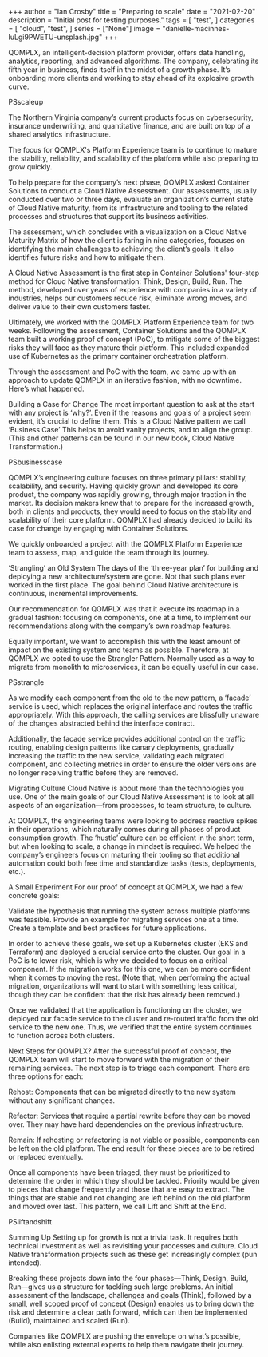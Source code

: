+++
author = "Ian Crosby"
title = "Preparing to scale"
date = "2021-02-20"
description = "Initial post for testing purposes."
tags = [
    "test",
]
categories = [
    "cloud",
    "test",
]
series = ["None"]
image = "danielle-macinnes-IuLgi9PWETU-unsplash.jpg"
+++

QOMPLX, an intelligent-decision platform provider, offers data handling, analytics, reporting, and advanced algorithms. The company, celebrating its fifth year in business, finds itself in the midst of a growth phase. It’s onboarding more clients and working to stay ahead of its explosive growth curve.  

PSscaleup

The Northern Virginia company’s current products focus on cybersecurity, insurance underwriting, and quantitative finance, and are built on top of a shared analytics infrastructure.

The focus for QOMPLX's Platform Experience team is to continue to mature the stability, reliability, and scalability of the platform while also preparing to grow quickly. 

To help prepare for the company’s next phase, QOMPLX asked Container Solutions to conduct a Cloud Native Assessment. Our assessments, usually conducted over two or three days, evaluate an organization’s current state of Cloud Native maturity, from its infrastructure and tooling to the related processes and structures that support its business activities.

The assessment, which concludes with a visualization on a Cloud Native Maturity Matrix of how the client is faring in nine categories, focuses on identifying the main challenges to achieving the client’s goals. It also identifies future risks and how to mitigate them. 

A Cloud Native Assessment is the first step in Container Solutions' four-step method for Cloud Native transformation: Think, Design, Build, Run. The method, developed over years of experience with companies in a variety of industries, helps our customers reduce risk, eliminate wrong moves, and deliver value to their own customers faster.

Ultimately, we worked with the QOMPLX Platform Experience team for two weeks. Following the assessment, Container Solutions and the QOMPLX team built a working proof of concept (PoC), to mitigate some of the biggest risks they will face as they mature their platform.  This included expanded use of Kubernetes as the primary container orchestration platform.

Through the assessment and PoC with the team, we came up with an approach to update QOMPLX in an iterative fashion, with no downtime. Here’s what happened.

Building a Case for Change
The most important question to ask at the start with any project is ‘why?’.  Even if the reasons and goals of a project seem evident, it’s crucial to define them. This is a Cloud Native pattern we call ‘Business Case’ This helps to avoid vanity projects, and to align the group. (This and other patterns can be found in our new book, Cloud Native Transformation.)


PSbusinesscase

QOMPLX’s engineering culture focuses on three primary pillars: stability, scalability, and security. Having quickly grown and developed its core product, the company was rapidly growing, through major traction in the market. Its decision makers knew that to prepare for the increased growth, both in clients and products, they would need to focus on the stability and scalability of their core platform.  QOMPLX had already decided to build its case for change by engaging with Container Solutions.

We quickly onboarded a project with the QOMPLX Platform Experience team to assess, map, and guide the team through its journey.

‘Strangling’ an Old System
The days of the ‘three-year plan’ for building and deploying a new architecture/system are gone. Not that such plans ever worked in the first place. The goal behind Cloud Native architecture is continuous, incremental improvements.

Our recommendation for QOMPLX was that it execute  its roadmap in a gradual fashion: focusing on components, one at a time, to implement our recommendations along with the company’s own roadmap features.

Equally important, we want to accomplish this with the least amount of impact on the existing system and teams as possible. Therefore, at QOMPLX we opted to use the Strangler Pattern. Normally used as a way to migrate from monolith to microservices, it can be equally useful in our case. 

PSstrangle

As we modify each component from the old to the new pattern, a ‘facade’ service is used, which replaces the original interface and routes the traffic appropriately. With this approach, the calling services are blissfully unaware of the changes abstracted behind the interface contract.

Additionally, the facade service provides additional control on the traffic routing, enabling design patterns like canary deployments, gradually increasing the traffic to the new service, validating each migrated component, and collecting metrics in order to ensure the older versions are no longer receiving traffic before they are removed.

Migrating Culture
Cloud Native is about more than the technologies you use. One of the main goals of our Cloud Native Assessment is to look at all aspects of an organization—from processes, to team structure, to culture.

At QOMPLX, the engineering teams were looking to address reactive spikes in their operations, which naturally comes during all phases of product consumption growth. The ‘hustle’ culture can be efficient in the short term, but when looking to scale, a change in mindset is required. We helped the company’s engineers focus on maturing their tooling so that additional automation could both free time and standardize tasks (tests, deployments, etc.).

A Small Experiment
For our proof of concept at QOMPLX, we had a few concrete goals:

Validate the hypothesis that running the system across multiple platforms was feasible.
Provide an example for migrating services one at a time.
Create a template and best practices for future applications.
 

In order to achieve these goals, we set up a Kubernetes cluster (EKS and Terraform) and deployed a crucial service onto the cluster. Our goal in a PoC is to lower risk, which is why we decided to focus on a critical component. If the migration works for this one, we can be more confident when it comes to moving the rest. (Note that, when performing the actual migration, organizations will want to start with something less critical, though they can be confident that the risk has already been removed.)

Once we validated that the application is functioning on the cluster, we deployed our facade service to the cluster and re-routed traffic from the old service to the new one. Thus, we verified that the entire system continues to function across both clusters.

Next Steps for QOMPLX?
After the successful proof of concept, the QOMPLX team will start to move forward with the migration of their remaining services. The next step is to triage each component. There are three options for each:

 

Rehost: Components that can be migrated directly to the new system without any significant changes.
 

Refactor: Services that require a partial rewrite before they can be moved over. They may have hard dependencies on the previous infrastructure.
 

Remain: If rehosting or refactoring is not viable or possible, components can be left on the old platform. The end result for these pieces are to be retired or replaced eventually.
 

Once all components have been triaged, they must be prioritized to determine the order in which they should be tackled. Priority would be given to pieces that change frequently and those that are easy to extract. The things that are stable and not changing are left behind on the old platform and moved over last. This pattern, we call Lift and Shift at the End. 

PSliftandshift

Summing Up
Setting up for growth is not a trivial task. It requires both technical investment as well as revisiting your processes and culture. Cloud Native transformation projects such as these get increasingly complex (pun intended). 

Breaking these projects down into the four phases—Think, Design, Build, Run—gives us a structure for tackling such large problems. An initial assessment of the landscape, challenges and goals (Think), followed by a small, well scoped proof of concept (Design) enables us to bring down the risk and determine a clear path forward, which can then be implemented (Build), maintained  and scaled (Run).

Companies like QOMPLX are pushing the envelope on what’s possible, while also enlisting external experts to help them navigate their journey.